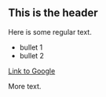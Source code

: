 ## This is the header

Here is some regular text.

* bullet 1
* bullet 2

[Link to Google](http://www.google.com/)

More text.